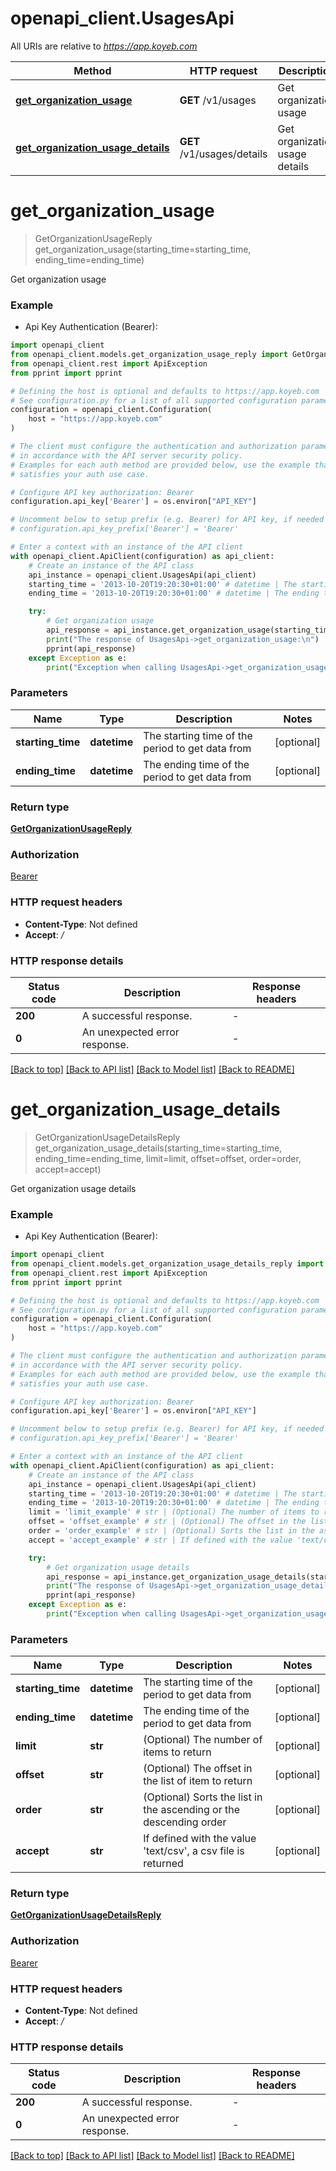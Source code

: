 # openapi_client.UsagesApi

All URIs are relative to *https://app.koyeb.com*

Method | HTTP request | Description
------------- | ------------- | -------------
[**get_organization_usage**](UsagesApi.md#get_organization_usage) | **GET** /v1/usages | Get organization usage
[**get_organization_usage_details**](UsagesApi.md#get_organization_usage_details) | **GET** /v1/usages/details | Get organization usage details


# **get_organization_usage**
> GetOrganizationUsageReply get_organization_usage(starting_time=starting_time, ending_time=ending_time)

Get organization usage

### Example

* Api Key Authentication (Bearer):

```python
import openapi_client
from openapi_client.models.get_organization_usage_reply import GetOrganizationUsageReply
from openapi_client.rest import ApiException
from pprint import pprint

# Defining the host is optional and defaults to https://app.koyeb.com
# See configuration.py for a list of all supported configuration parameters.
configuration = openapi_client.Configuration(
    host = "https://app.koyeb.com"
)

# The client must configure the authentication and authorization parameters
# in accordance with the API server security policy.
# Examples for each auth method are provided below, use the example that
# satisfies your auth use case.

# Configure API key authorization: Bearer
configuration.api_key['Bearer'] = os.environ["API_KEY"]

# Uncomment below to setup prefix (e.g. Bearer) for API key, if needed
# configuration.api_key_prefix['Bearer'] = 'Bearer'

# Enter a context with an instance of the API client
with openapi_client.ApiClient(configuration) as api_client:
    # Create an instance of the API class
    api_instance = openapi_client.UsagesApi(api_client)
    starting_time = '2013-10-20T19:20:30+01:00' # datetime | The starting time of the period to get data from (optional)
    ending_time = '2013-10-20T19:20:30+01:00' # datetime | The ending time of the period to get data from (optional)

    try:
        # Get organization usage
        api_response = api_instance.get_organization_usage(starting_time=starting_time, ending_time=ending_time)
        print("The response of UsagesApi->get_organization_usage:\n")
        pprint(api_response)
    except Exception as e:
        print("Exception when calling UsagesApi->get_organization_usage: %s\n" % e)
```



### Parameters


Name | Type | Description  | Notes
------------- | ------------- | ------------- | -------------
 **starting_time** | **datetime**| The starting time of the period to get data from | [optional] 
 **ending_time** | **datetime**| The ending time of the period to get data from | [optional] 

### Return type

[**GetOrganizationUsageReply**](GetOrganizationUsageReply.md)

### Authorization

[Bearer](../README.md#Bearer)

### HTTP request headers

 - **Content-Type**: Not defined
 - **Accept**: */*

### HTTP response details

| Status code | Description | Response headers |
|-------------|-------------|------------------|
**200** | A successful response. |  -  |
**0** | An unexpected error response. |  -  |

[[Back to top]](#) [[Back to API list]](../README.md#documentation-for-api-endpoints) [[Back to Model list]](../README.md#documentation-for-models) [[Back to README]](../README.md)

# **get_organization_usage_details**
> GetOrganizationUsageDetailsReply get_organization_usage_details(starting_time=starting_time, ending_time=ending_time, limit=limit, offset=offset, order=order, accept=accept)

Get organization usage details

### Example

* Api Key Authentication (Bearer):

```python
import openapi_client
from openapi_client.models.get_organization_usage_details_reply import GetOrganizationUsageDetailsReply
from openapi_client.rest import ApiException
from pprint import pprint

# Defining the host is optional and defaults to https://app.koyeb.com
# See configuration.py for a list of all supported configuration parameters.
configuration = openapi_client.Configuration(
    host = "https://app.koyeb.com"
)

# The client must configure the authentication and authorization parameters
# in accordance with the API server security policy.
# Examples for each auth method are provided below, use the example that
# satisfies your auth use case.

# Configure API key authorization: Bearer
configuration.api_key['Bearer'] = os.environ["API_KEY"]

# Uncomment below to setup prefix (e.g. Bearer) for API key, if needed
# configuration.api_key_prefix['Bearer'] = 'Bearer'

# Enter a context with an instance of the API client
with openapi_client.ApiClient(configuration) as api_client:
    # Create an instance of the API class
    api_instance = openapi_client.UsagesApi(api_client)
    starting_time = '2013-10-20T19:20:30+01:00' # datetime | The starting time of the period to get data from (optional)
    ending_time = '2013-10-20T19:20:30+01:00' # datetime | The ending time of the period to get data from (optional)
    limit = 'limit_example' # str | (Optional) The number of items to return (optional)
    offset = 'offset_example' # str | (Optional) The offset in the list of item to return (optional)
    order = 'order_example' # str | (Optional) Sorts the list in the ascending or the descending order (optional)
    accept = 'accept_example' # str | If defined with the value 'text/csv', a csv file is returned (optional)

    try:
        # Get organization usage details
        api_response = api_instance.get_organization_usage_details(starting_time=starting_time, ending_time=ending_time, limit=limit, offset=offset, order=order, accept=accept)
        print("The response of UsagesApi->get_organization_usage_details:\n")
        pprint(api_response)
    except Exception as e:
        print("Exception when calling UsagesApi->get_organization_usage_details: %s\n" % e)
```



### Parameters


Name | Type | Description  | Notes
------------- | ------------- | ------------- | -------------
 **starting_time** | **datetime**| The starting time of the period to get data from | [optional] 
 **ending_time** | **datetime**| The ending time of the period to get data from | [optional] 
 **limit** | **str**| (Optional) The number of items to return | [optional] 
 **offset** | **str**| (Optional) The offset in the list of item to return | [optional] 
 **order** | **str**| (Optional) Sorts the list in the ascending or the descending order | [optional] 
 **accept** | **str**| If defined with the value &#39;text/csv&#39;, a csv file is returned | [optional] 

### Return type

[**GetOrganizationUsageDetailsReply**](GetOrganizationUsageDetailsReply.md)

### Authorization

[Bearer](../README.md#Bearer)

### HTTP request headers

 - **Content-Type**: Not defined
 - **Accept**: */*

### HTTP response details

| Status code | Description | Response headers |
|-------------|-------------|------------------|
**200** | A successful response. |  -  |
**0** | An unexpected error response. |  -  |

[[Back to top]](#) [[Back to API list]](../README.md#documentation-for-api-endpoints) [[Back to Model list]](../README.md#documentation-for-models) [[Back to README]](../README.md)

